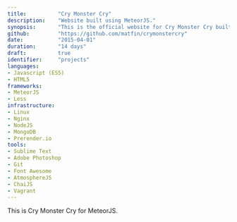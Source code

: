 ```yaml
---
title: 			"Cry Monster Cry"
description:	"Website built using MeteorJS."
synopsis:		"This is the official website for Cry Monster Cry built using MeteorJS."
github:			"https://github.com/matfin/crymonstercry"
date:			"2015-04-01"
duration:		"14 days"
draft: 			true
identifier:		"projects"
languages: 		
- Javascript (ES5)
- HTML5
frameworks:
- MeteorJS
- Less
infrastructure:
- Linux
- Nginx
- NodeJS
- MongoDB
- Prerender.io
tools: 
- Sublime Text
- Adobe Photoshop
- Git
- Font Awesome
- AtmosphereJS
- ChaiJS
- Vagrant
---
```


This is Cry Monster Cry for MeteorJS.